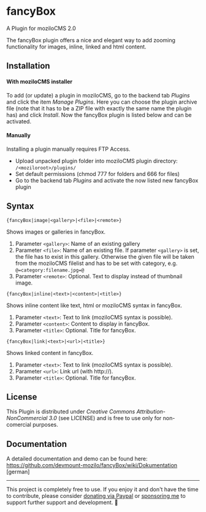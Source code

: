 fancyBox
===========

A Plugin for moziloCMS 2.0

The fancyBox plugin offers a nice and elegant way to add zooming functionality for images, inline, linked and html content.

## Installation
#### With moziloCMS installer
To add (or update) a plugin in moziloCMS, go to the backend tab *Plugins* and click the item *Manage Plugins*. Here you can choose the plugin archive file (note that it has to be a ZIP file with exactly the same name the plugin has) and click *Install*. Now the fancyBox plugin is listed below and can be activated.

#### Manually
Installing a plugin manually requires FTP Access.
- Upload unpacked plugin folder into moziloCMS plugin directory: `/<moziloroot>/plugins/`
- Set default permissions (chmod 777 for folders and 666 for files)
- Go to the backend tab *Plugins* and activate the now listed new fancyBox plugin

## Syntax
```
{fancyBox|image|<gallery>|<file>|<remote>}
```
Shows images or galleries in fancyBox.

1. Parameter `<gallery>`: Name of an existing gallery
2. Parameter `<file>`: Name of an existing file. If parameter `<gallery>` is set, the file has to exist in this gallery. Otherwise the given file will be taken from the moziloCMS filelist and has to be set with category, e.g. `@=category:filename.jpg=@`
3. Parameter `<remote>`: Optional. Text to display instead of thumbnail image.

```
{fancyBox|inline|<text>|<content>|<title>}
```
Shows inline content like text, html or moziloCMS syntax in fancyBox.

1. Parameter `<text>`: Text to link (moziloCMS syntax is possible).
2. Parameter `<content>`: Content to display in fancyBox.
3. Parameter `<title>`: Optional. Title for fancyBox.

```
{fancyBox|link|<text>|<url>|<title>}
```
Shows linked content in fancyBox.

1. Parameter `<text>`: Text to link (moziloCMS syntax is possible).
2. Parameter `<url>`: Link url (with http://).
3. Parameter `<title>`: Optional. Title for fancyBox.

## License
This Plugin is distributed under *Creative Commons Attribution-NonCommercial 3.0* (see LICENSE) and is free to use only for non-comercial purposes.

## Documentation
A detailed documentation and demo can be found here:  
https://github.com/devmount-mozilo/fancyBox/wiki/Dokumentation [german]

---

This project is completely free to use. If you enjoy it and don't have the time to contribute, please consider [donating via Paypal](https://paypal.me/devmount) or [sponsoring me](https://github.com/sponsors/devmount) to support further support and development. :green_heart:
